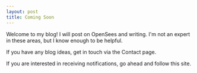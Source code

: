 ```yaml
---
layout: post
title: Coming Soon
---
```


Welcome to my blog! I will post on OpenSees and writing. I'm not an 
expert in these areas, but I know enough to be helpful.

If you have any blog ideas, get in touch via the Contact page.

If you are interested in receiving notifications, go ahead and follow 
this site.
